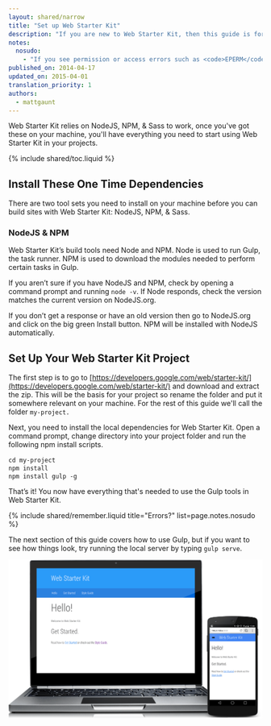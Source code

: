 ```yaml
---
layout: shared/narrow
title: "Set up Web Starter Kit"
description: "If you are new to Web Starter Kit, then this guide is for you. It steps through how to get up and running with Web Starter Kit as quickly as possible."
notes:
  nosudo: 
    - "If you see permission or access errors such as <code>EPERM</code> or <code>EACCESS</code>, do not use <code>sudo</code> as a work-around. Consult <a href='https://github.com/sindresorhus/guides/blob/master/npm-global-without-sudo.md'>this page</a> for a more robust solution."
published_on: 2014-04-17
updated_on: 2015-04-01
translation_priority: 1
authors:
  - mattgaunt
---
```


<p class="intro">
  Web Starter Kit relies on NodeJS, NPM, & Sass to work, once you've got these 
  on your machine, you'll have everything you need to start using Web Starter 
  Kit in your projects.
</p>

{% include shared/toc.liquid %}

## Install These One Time Dependencies

There are two tool sets you need to install on your machine before you can build
sites with Web Starter Kit: NodeJS, NPM, & Sass.

### NodeJS & NPM

Web Starter Kit’s build tools need Node and NPM. Node is used to run Gulp, the
task runner. NPM is used to download the modules needed to perform certain tasks
in Gulp.

If you aren’t sure if you have NodeJS and NPM, check by opening a command prompt and
running `node -v`. If Node responds, check the version matches the current version
on NodeJS.org.

If you don’t get a response or have an old version then go to NodeJS.org and
click on the big green Install button. NPM will be installed with NodeJS
automatically.

## Set Up Your Web Starter Kit Project

The first step is to go to [https://developers.google.com/web/starter-kit/](https://developers.google.com/web/starter-kit/)
and download and extract the zip. This will be the basis for your project so rename the folder and put it somewhere relevant on your machine. For the rest of this guide we'll call the folder `my-project.`

Next, you need to install the local dependencies for Web Starter Kit. Open a
command prompt, change directory into your project folder and run the following npm
install scripts.

    cd my-project
    npm install
    npm install gulp -g

That’s it! You now have everything that's needed to use the Gulp tools in Web Starter
Kit.

{% include shared/remember.liquid title="Errors?" list=page.notes.nosudo %}

The next section of this guide covers how to use Gulp, but if you want to see
how things look, try running the local server by typing `gulp serve`.

<img src="images/wsk-on-pixel-n5.png">

